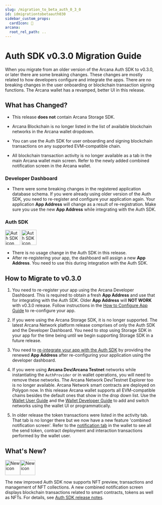 ```yaml
---
slug: /migration_to_beta_auth_0_3_0
id: idmigrationtobetaauth030
sidebar_custom_props:
  cardIcon: 📂
arcana:
  root_rel_path: ..
---
```


# Auth SDK v0.3.0 Migration Guide 

When you migrate from an older version of the Arcana Auth SDK to v0.3.0, or later there are some breaking changes. These changes are mostly related to how developers configure and integrate the apps. There are no breaking changes in the user onboarding or blockchain transaction signing functions.  The Arcana wallet has a revamped, better UI in this release.

## What has Changed?

* This release **does not** contain Arcana Storage SDK. 

* Arcana Blockchain is no longer listed in the list of available blockchain networks in the Arcana wallet dropdown.

* You can use the Auth SDK for user onboarding and signing blockchain transactions on any supported EVM-compatible chain.

* All blockchain transaction activity is no longer available as a tab in the main Arcana wallet main screen. Refer to the newly added combined notification screen in the Arcana wallet.

### Developer Dashboard

* There were some breaking changes in the registered application database schema. If you were already using older version of the Auth SDK, you need to re-register and configure your application again. Your application **App Address** will change as a result of re-registration. Make sure you use the new **App Address** while integrating with the Auth SDK.

### Auth SDK

<img src="/img/icons/i_an_authsdk_light.png#only-light" alt="Auth SDK icon" width="50" />
<img src="/img/icons/i_an_authsdk_dark.png#only-dark" alt="Auth SDK icon" width="50" />

* There is no usage change in the Auth SDK in this release. 
* After re-registering your app, the dashboard will assign a new **App Address**. You need to use this during integration with the Auth SDK.

## How to Migrate to v0.3.0

1. You need to re-register your app using the Arcana Developer Dashboard. This is required to obtain a fresh **App Address** and use that for integrating with the Auth SDK. Older **App Address** will **NOT WORK** with v0.3.0 release. Follow instructions in the [How to Configure App Guide]({{page.meta.arcana.root_rel_path}}/howto/config_dapp.md) to re-configure your app.

2. If you were using the Arcana Storage SDK, it is no longer supported. The latest Arcana Network platform release comprises of only the Auth SDK and the Developer Dashboard. You need to stop using Storage SDK in your app for the time being until we begin supporting Storage SDK in a future release.

3. You need to [re-integrate your app with the Auth SDK]({{page.meta.arcana.root_rel_path}}/howto/integrate_auth/index.md) by providing the renewed **App Address** after re-configuring your application using the developer dashboard.

4. If you were using **Arcana Dev/Arcana Testnet** networks while instantiating the `AuthProvider` or in wallet operations, you will need to remove these networks.  The Arcana Network Dev/Testnet Explorer too is no longer available.  Arcana Network smart contracts are deployed on Polygon now. In this release Arcana wallet supports all EVM-compatible chains besides the default ones that show in the drop down list.  Use the [Wallet User Guide]({{page.meta.arcana.root_rel_path}}/howto/wallet_ui.md) and the [Wallet Developer Guide]({{page.meta.arcana.root_rel_path}}/howto/arcana_wallet/index.md) to add and switch networks using the wallet UI or programmatically.

5. In older release the token transactions were listed in the activity tab.  That tab is no longer there but we now have a new feature 'combined notification screen'. Refer to the [notification tab]({{page.meta.arcana.root_rel_path}}/howto/wallet_ui.md#wallet-notifications) in the wallet to see all the send token, contract deployment and interaction transactions performed by the wallet user.

## What's New?

<img src="/img/icon_new_light.png#only-light" alt="New icon" width="50" /><img src="/img/icon_new_dark.png#only-dark" alt="New icon" width="50" />

The new improved Auth SDK now supports NFT preview, transactions and management of NFT collections. A new combined notification screen displays blockchain transactions related to smart contracts, tokens as well as NFTs. For details, see [Auth SDK release notes]({{page.meta.arcana.root_rel_path}}/relnotes/rn_beta_auth_v0.3.0.md).
